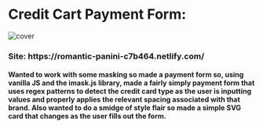 <h1><strong>Credit Cart Payment Form: </strong> <br></h1>

<p>
	<img src="https://i.ibb.co/Fqfp1Xg/Credit-Cart3-D.png" alt="cover">
</p>

<p><h3>Site:  https://romantic-panini-c7b464.netlify.com/</h3></p>

<p>
<h4>Wanted to work with some masking so made a payment form so, using vanilla JS and the imask.js library, made a fairly simply payment form that uses regex patterns to detect the credit card type as the user is inputting values and properly applies the relevant spacing associated with that brand.  Also wanted to do a smidge of style flair so made a simple SVG card that changes as the user fills out the form.</h4></p>

